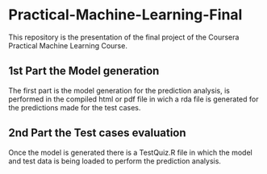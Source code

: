 # Practical-Machine-Learning-Final

This repository is the presentation of the final project of the Coursera Practical Machine Learning Course.

## 1st Part the Model generation

The first part is the model generation for the prediction analysis, is performed in the compiled html or pdf file in wich a rda file is generated for the predictions made for the test cases.

## 2nd Part the Test cases evaluation

Once the model is generated there is a TestQuiz.R file in which the model and test data is being loaded to perform the prediction analysis.

